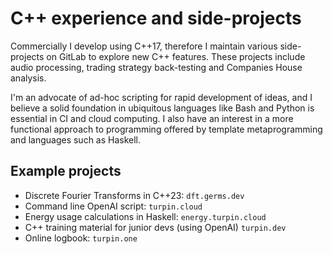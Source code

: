 # C++ experience and side-projects

Commercially I develop using C++17, therefore I maintain various side-projects
on GitLab to explore new C++ features. These projects include audio processing,
trading strategy back-testing and Companies House analysis.

I'm an advocate of ad-hoc scripting for rapid development of ideas, and I
believe a solid foundation in ubiquitous languages like Bash and Python is
essential in CI and cloud computing. I also have an interest in a more
functional approach to programming offered by template metaprogramming and
languages such as Haskell.

## Example projects
- Discrete Fourier Transforms in C++23: `dft.germs.dev`
- Command line OpenAI script: `turpin.cloud`
- Energy usage calculations in Haskell: `energy.turpin.cloud`
- C++ training material for junior devs (using OpenAI) `turpin.dev`
- Online logbook: `turpin.one`


